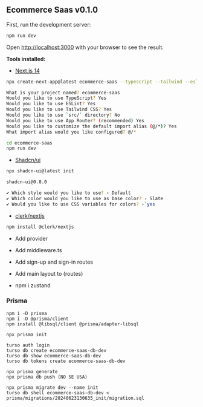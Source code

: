 ## Ecommerce Saas v0.1.0

First, run the development server:

```bash
npm run dev
```

Open [http://localhost:3000](http://localhost:3000) with your browser to see the result.


**Tools installed:**

* [Next.js 14](https://nextjs.org/)

```bash
npx create-next-app@latest ecommerce-saas --typescript --tailwind --eslint
```

```bash
What is your project named? ecommerce-saas
Would you like to use TypeScript? Yes
Would you like to use ESLint? Yes
Would you like to use Tailwind CSS? Yes
Would you like to use `src/` directory? No
Would you like to use App Router? (recommended) Yes
Would you like to customize the default import alias (@/*)? Yes
What import alias would you like configured? @/*

cd ecommerce-saas
npm run dev
```

* [Shadcn/ui](https://ui.shadcn.com/)

```bash
npx shadcn-ui@latest init
```

```bash
shadcn-ui@0.8.0

✔ Which style would you like to use? › Default
✔ Which color would you like to use as base color? › Slate
✔ Would you like to use CSS variables for colors? ›`yes
```

* [clerk/nextjs](https://clerk.com/)

```bash
npm install @clerk/nextjs
```

* Add provider
* Add middleware.ts
* Add sign-up and sign-in routes
* Add main layout to (routes)

* npm i zustand


### Prisma

```
npm i -D prisma
npm i -D @prisma/client
npm install @libsql/client @prisma/adapter-libsql

npx prisma init

turso auth login
turso db create ecommerce-saas-db-dev
turso db show ecommerce-saas-db-dev
turso db tokens create ecommerce-saas-db-dev

npx prisma generate
npx prisma db push (NO SE USA)

npx prisma migrate dev --name init
turso db shell ecommerce-saas-db-dev < prisma/migrations/20240623130635_init/migration.sql
```